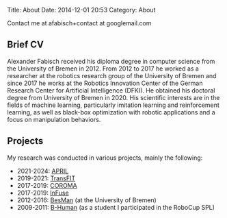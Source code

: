 Title: About
Date: 2014-12-01 20:53
Category: About

Contact me at afabisch+contact at googlemail.com

## Brief CV

Alexander Fabisch received his diploma degree in computer science
from the University of Bremen in 2012. From 2012 to 2017 he worked
as a researcher at the robotics research group of the University of
Bremen and since 2017 he works at the Robotics Innovation Center of
the German Research Center for Artificial Intelligence (DFKI). He
obtained his doctoral degree from University of Bremen in 2020. His
scientific interests are in the fields of machine learning,
particularly imitation learning and reinforcement learning, as well
as black-box optimization with robotic applications and a focus on
manipulation behaviors.

## Projects

My research was conducted in various projects, mainly the following:

* 2021-2024: [APRIL](https://robotik.dfki-bremen.de/en/research/projects/april/)
* 2019-2021: [TransFIT](https://robotik.dfki-bremen.de/en/research/projects/transfit.html)
* 2017-2019: [COROMA](https://robotik.dfki-bremen.de/en/research/projects/coroma.html)
* 2017-2019: [InFuse](https://robotik.dfki-bremen.de/en/research/projects/infuse-og3.html)
* 2012-2016: [BesMan](http://robotik.dfki-bremen.de/en/research/projects/besman-1.html) (at the University of Bremen)
* 2009-2011: [B-Human](http://www.b-human.de/) (as a student I participated in the RoboCup SPL)
